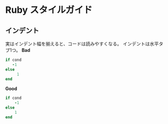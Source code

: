 # Ruby スタイルガイド
## インデント
実はインデント幅を揃えると、コードは読みやすくなる。
インデントは水平タブ1つ。
**Bad**
```ruby
if cond
   -1
else
     1
end
```

**Good**
```ruby
if cond
	-1
else
	1
end
```

